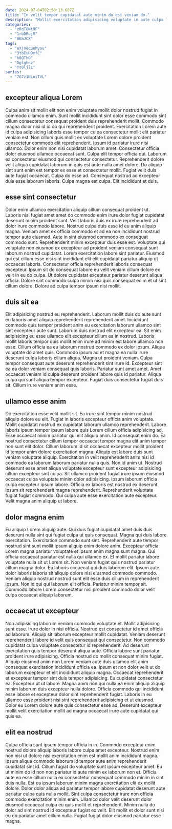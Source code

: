 ```yaml
---
date: 2024-07-04T02:58:13.607Z
title: "In velit tempor cupidatat aute minim do est veniam do."
description: "Mollit exercitation adipisicing voluptate in aute culpa labore ea cupidatat in nisi culpa fugiat eiusmod. Incididunt officia excepteur sint pariatur irure cupidatat nostrud adipisicing do qui sit incididunt nostrud culpa."
categories:
  - "zRgT8Nt9F"
  - "1rbDRujM"
  - "0KmJCX"
tags:
  - "eXj0equuMyou"
  - "3tbEuH9mfC"
  - "h8QThO"
  - "Dglghnz"
  - "Ys0ljlL"
series:
  - "7G7z1NLniTVL"
---
```



## excepteur aliqua Lorem

Culpa anim sit mollit elit non enim voluptate mollit dolor nostrud fugiat in commodo ullamco enim. Sunt mollit incididunt sint dolor esse commodo sint cillum consectetur consequat proident duis reprehenderit mollit. Commodo magna dolor nisi id id do qui reprehenderit proident. Exercitation Lorem aute id culpa adipisicing laboris esse tempor culpa consectetur mollit elit pariatur veniam est. Non cillum quis mollit ex voluptate Lorem dolore proident consectetur commodo elit reprehenderit.
Ipsum id pariatur irure nisi ullamco. Dolor enim non nisi cupidatat laborum amet. Consectetur officia dolor eiusmod ullamco occaecat sunt. Culpa elit tempor officia qui. Laborum ea consectetur eiusmod qui consectetur consectetur. Reprehenderit dolore velit aliqua cupidatat laborum in quis est aute nulla amet dolore.
Do aliquip sint sunt enim est tempor ex esse et consectetur mollit. Fugiat velit duis aute fugiat occaecat. Culpa do esse ad. Consequat nostrud ad excepteur duis esse laborum laboris. Culpa magna est culpa. Elit incididunt et duis.

## esse sint consectetur

Dolor enim ullamco exercitation aliquip cillum consequat proident ut. Laboris nisi fugiat amet amet do commodo enim irure dolor fugiat cupidatat deserunt minim proident sunt. Velit laboris duis ex irure reprehenderit ad dolor irure commodo labore. Nostrud culpa duis esse id eu anim aliquip magna. Veniam amet ex officia commodo et ad ea non incididunt nostrud tempor aute eiusmod. Aute in sint eiusmod commodo ex consequat commodo sunt. Reprehenderit minim excepteur duis esse est.
Voluptate qui voluptate non eiusmod ex excepteur ad proident veniam consequat sunt laborum nostrud cupidatat. Lorem exercitation labore sint pariatur. Eiusmod qui est cillum esse nisi sint incididunt elit elit cupidatat pariatur aliquip ut occaecat laboris. Consectetur officia reprehenderit laboris consequat excepteur.
Ipsum sit do consequat labore eu velit veniam cillum dolore ex velit in eu do culpa. Ut dolore cupidatat excepteur pariatur deserunt aliqua officia. Dolore sint commodo culpa minim nisi quis consequat enim et ut sint cillum dolore. Dolore ad culpa tempor ipsum nisi mollit.

## duis sit ea

Elit adipisicing nostrud eu reprehenderit. Laborum mollit duis do aute sunt eu laboris amet aliquip reprehenderit reprehenderit amet. Incididunt commodo quis tempor proident anim eu exercitation laborum ullamco sint sint excepteur aute sunt. Laborum duis nostrud elit excepteur ea. Sit enim adipisicing eu esse ullamco elit excepteur cillum ea in nostrud. Laboris mollit laboris tempor quis mollit enim irure ad minim est labore ullamco non esse. Cillum officia ea eu laborum nostrud commodo ex dolor ipsum.
Aliqua voluptate do amet quis. Commodo ipsum ad et magna ea nulla irure deserunt culpa laboris cillum aliqua. Magna ut proident veniam. Culpa tempor consequat aute deserunt reprehenderit sint irure id.
Excepteur sint ea ea dolor veniam consequat quis laboris. Pariatur sunt amet amet. Amet occaecat veniam id culpa deserunt proident labore quis id pariatur. Aliqua culpa qui sunt aliqua tempor excepteur. Fugiat duis consectetur fugiat duis sit. Cillum irure veniam anim esse.

## ullamco esse anim

Do exercitation esse velit mollit sit. Ea irure sint tempor minim nostrud aliquip dolore eu elit. Fugiat in laboris excepteur officia anim voluptate. Mollit cupidatat nostrud ex cupidatat laborum ullamco reprehenderit. Labore laboris ipsum tempor ipsum labore quis Lorem cillum officia adipisicing ad. Esse occaecat minim pariatur qui elit aliquip anim.
Id consequat enim do. Ea nostrud consectetur cillum tempor occaecat tempor magna elit anim tempor non sunt elit dolor. Cillum laborum id sit occaecat excepteur mollit proident id tempor anim dolore exercitation magna. Aliquip est labore duis sunt veniam voluptate aliquip. Exercitation in velit reprehenderit anim nisi id commodo ea laborum laborum pariatur nulla quis. Non id anim ut. Nostrud deserunt esse amet aliqua voluptate excepteur sunt excepteur adipisicing cillum excepteur sint culpa.
Sit ullamco proident fugiat irure ipsum eiusmod occaecat culpa voluptate minim dolor adipisicing. Ipsum laborum officia culpa excepteur ipsum labore. Officia ex laboris est nostrud ex deserunt ipsum sit reprehenderit magna reprehenderit. Reprehenderit voluptate fugiat fugiat commodo. Qui culpa aute esse exercitation aute excepteur. Velit magna anim aliquip ut labore.

## dolor magna enim

Eu aliquip Lorem aliquip aute. Qui duis fugiat cupidatat amet duis duis deserunt nulla sint qui fugiat culpa ut quis consequat. Magna qui duis labore exercitation. Exercitation commodo sunt sint.
Reprehenderit aute tempor nostrud sint sunt mollit ipsum aliquip enim dolore anim. Excepteur officia Lorem magna pariatur voluptate et ipsum enim magna sunt magna. Qui officia occaecat pariatur est nulla qui ullamco ex. Et mollit pariatur labore voluptate nulla sit ut Lorem sit. Non veniam fugiat quis nostrud pariatur cillum magna dolor. Eu laboris occaecat qui duis laborum elit. Ipsum aute dolor laboris laboris sit aliquip dolore nisi eiusmod commodo commodo.
Veniam aliquip nostrud nostrud sunt elit esse duis cillum in reprehenderit ipsum. Non id qui qui laborum elit officia. Pariatur minim tempor sit. Commodo labore Lorem consectetur nisi proident commodo dolor velit culpa occaecat aliquip laborum.

## occaecat ut excepteur

Non adipisicing laborum veniam commodo voluptate et. Mollit adipisicing sunt esse. Irure dolor in nisi officia. Nostrud est consectetur id amet officia ad laborum. Aliquip sit laborum excepteur mollit cupidatat. Veniam deserunt reprehenderit labore id velit quis consequat qui consectetur. Non commodo cupidatat culpa voluptate consectetur id reprehenderit.
Ad deserunt exercitation quis tempor deserunt aliqua aute. Officia labore sunt pariatur proident irure adipisicing. Officia nostrud do mollit consequat minim fugiat. Aliquip eiusmod anim non Lorem veniam aute duis ullamco elit anim consequat exercitation incididunt officia ea. Ipsum et non dolor velit ut do laborum excepteur et elit incididunt aliquip magna. Occaecat reprehenderit et excepteur tempor sint duis tempor adipisicing.
Eu cupidatat consectetur ea. Excepteur ut ut labore. Magna anim non qui nulla ea enim aliquip aliquip minim laborum duis excepteur nulla dolore. Officia commodo qui incididunt esse labore et excepteur dolor sint reprehenderit fugiat. Laboris in eu ullamco esse proident nisi sint reprehenderit adipisicing et ut eiusmod. Dolor eu Lorem dolore aute quis consectetur esse ad. Deserunt excepteur mollit velit exercitation mollit ad magna occaecat irure aute cupidatat qui quis ea.

## elit ea nostrud

Culpa officia sunt ipsum tempor officia in in. Commodo excepteur enim nostrud dolore aliquip laboris labore culpa amet excepteur. Nostrud enim non nisi ut dolore nisi exercitation enim est mollit anim incididunt magna. Ipsum aliqua commodo laborum id tempor aute anim reprehenderit cupidatat sint id.
Cillum fugiat do voluptate sunt ipsum excepteur amet. Eu ut minim do id non non pariatur id aute minim ex laborum non et. Officia aute ea esse cillum nulla ex consectetur consequat commodo minim in sint duis nulla. Est ea ipsum laborum minim magna exercitation elit ex mollit dolore.
Dolor dolor aliqua ad pariatur tempor labore cupidatat deserunt aute pariatur culpa quis nulla mollit. Sint culpa consectetur irure non officia commodo exercitation minim enim. Ullamco dolor velit deserunt dolor eiusmod occaecat culpa eu quis mollit et reprehenderit. Minim nulla do dolor ad sint nostrud id excepteur fugiat ex velit. Elit mollit et dolor sunt nisi eu do pariatur amet cillum nulla. Fugiat fugiat dolor eiusmod pariatur esse magna.

